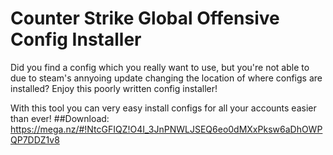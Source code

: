 # Counter Strike Global Offensive Config Installer
Did you find a config which you really want to use, but you're not able to due to steam's annyoing update changing the location of where configs are installed? Enjoy this poorly written config installer!

With this tool you can very easy install configs for all your accounts easier than ever!
##Download: https://mega.nz/#!NtcGFIQZ!O4I_3JnPNWLJSEQ6eo0dMXxPksw6aDhOWPQP7DDZ1v8
